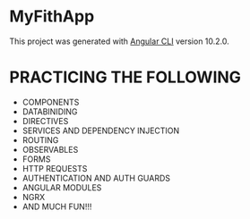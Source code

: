 # MyFithApp

This project was generated with [Angular CLI](https://github.com/angular/angular-cli) version 10.2.0.

# PRACTICING THE FOLLOWING
- COMPONENTS
- DATABINIDING
- DIRECTIVES
- SERVICES AND DEPENDENCY INJECTION
- ROUTING
- OBSERVABLES
- FORMS
- HTTP REQUESTS
- AUTHENTICATION AND AUTH GUARDS
- ANGULAR MODULES
- NGRX
- AND MUCH FUN!!!
